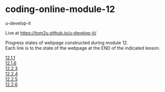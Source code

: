 # coding-online-module-12

u-develop-it  

Live at https://tom2u.github.io/u-develop-it/  

Progress states of webpage constructed during module 12.  
Each link is to the state of the webpage at the END of the indicated lesson.  

[12.1.1](https://github.com/tom2u/coding-online-module-12/tree/master/12.1.1)  
[12.1.6](https://github.com/tom2u/coding-online-module-12/tree/master/12.1.6)  
[12.2.3](https://github.com/tom2u/coding-online-module-12/tree/master/12.2.3)  
[12.2.4](https://github.com/tom2u/coding-online-module-12/tree/master/12.2.4)  
[12.2.5](https://github.com/tom2u/coding-online-module-12/tree/master/12.2.5)  
[12.2.6](https://github.com/tom2u/coding-online-module-12/tree/master/12.2.6)  